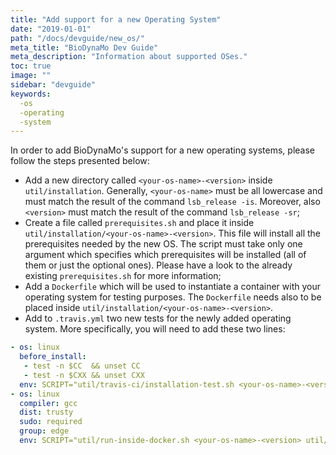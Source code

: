 ```yaml
---
title: "Add support for a new Operating System"
date: "2019-01-01"
path: "/docs/devguide/new_os/"
meta_title: "BioDynaMo Dev Guide"
meta_description: "Information about supported OSes."
toc: true
image: ""
sidebar: "devguide"
keywords:
  -os
  -operating
  -system
---
```


In order to add BioDynaMo's support for a new operating systems, please follow the
steps presented below:

  * Add a new directory called `<your-os-name>-<version>` inside `util/installation`. Generally,
  `<your-os-name>` must be all lowercase and must match the result of the command `lsb_release -is`.
  Moreover, also `<version>` must match the result of the command `lsb_release -sr`;
  * Create a file called `prerequisites.sh` and place it inside `util/installation/<your-os-name>-<version>`.
  This file will install all the prerequisites needed by the new OS. The script must take only one argument
  which specifies which prerequisites will be installed (all of them or just the optional ones). Please have a
  look to the already existing `prerequisites.sh` for more information;
  * Add a `Dockerfile` which will be used to instantiate a container with your operating system for testing purposes.
  The `Dockerfile` needs also to be placed inside `util/installation/<your-os-name>-<version>`.
  * Add to `.travis.yml` two new tests for the newly added operating system. More specifically, you will need to
  add these two lines:
  ```yaml
  - os: linux
    before_install:
     - test -n $CC  && unset CC
     - test -n $CXX && unset CXX
    env: SCRIPT="util/travis-ci/installation-test.sh <your-os-name>-<version>"
  - os: linux
    compiler: gcc
    dist: trusty
    sudo: required
    group: edge
    env: SCRIPT="util/run-inside-docker.sh <your-os-name>-<version> util/travis-ci/default-build.sh"

  ```
